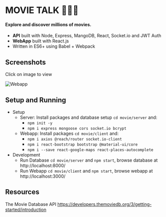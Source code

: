 # MOVIE TALK 🍿🎥🍿

#### Explore and discover millions of movies.
- **API** built with Node, Express, MangoDB, React, Socket.io and JWT Auth
- **WebApp** built with React.js
- Written in ES6+ using Babel + Webpack

## Screenshots 
Click on image to view

![Webapp](https://movie-talk-deploy-pf3ez68oc.vercel.app)

## Setup and Running
- Setup
  - Server: Install packages and database setup `cd movie/server` and:
    -  `npm init -y`
    -  `npm i express mongoose cors socket.io bcrypt`
  - Webapp: Install packages `cd movie/client` and:
    -  `npm i axios @reach/router socket.io-client`
    -  `npm i react-bootstrap bootstrap @material-ui/core`
    -  `npm i --save react-google-maps react-places-autocomplete`
- Development
  - Run Database `cd movie/server` and `npm start`, browse database at http://localhost:8000/
  - Run Webapp `cd movie/client` and `npm start`, browse webapp at http://localhost:3000/

## Resources 
The Movie Database API https://developers.themoviedb.org/3/getting-started/introduction


